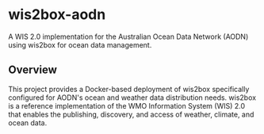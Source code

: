 # wis2box-aodn

A WIS 2.0 implementation for the Australian Ocean Data Network (AODN) using wis2box for ocean data management.

## Overview

This project provides a Docker-based deployment of wis2box specifically configured for AODN's ocean and weather data distribution needs. wis2box is a reference implementation of the WMO Information System (WIS) 2.0 that enables the publishing, discovery, and access of weather, climate, and ocean data.
